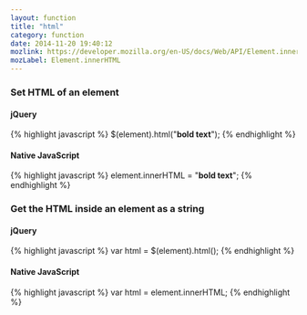 ```yaml
---
layout: function
title: "html"
category: function
date: 2014-11-20 19:40:12
mozlink: https://developer.mozilla.org/en-US/docs/Web/API/Element.innerHTML
mozLabel: Element.innerHTML
---
```


### Set HTML of an element

#### jQuery
{% highlight javascript %}
$(element).html("<b>bold text</b>");
{% endhighlight %}

#### Native JavaScript
{% highlight javascript %}
element.innerHTML = "<b>bold text</b>";
{% endhighlight %}

### Get the HTML inside an element as a string

#### jQuery
{% highlight javascript %}
var html = $(element).html();
{% endhighlight %}

#### Native JavaScript
{% highlight javascript %}
var html = element.innerHTML;
{% endhighlight %}